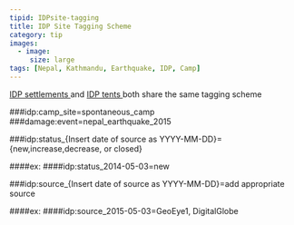 ```yaml
---
tipid: IDPsite-tagging
title: IDP Site Tagging Scheme
category: tip
images:
  - image:
     size: large
tags: [Nepal, Kathmandu, Earthquake, IDP, Camp]
---
```


<a href="{{ site.baseurl }}/guide/Nepal-IDP-site-updating-guide.html#IDP-update-intro"> IDP settlements </a>and <a href="{{ site.baseurl }}/guide/Nepal-IDP-site-updating-guide.html#IDPtent"> IDP tents </a> both share the same tagging scheme

###idp:camp_site=spontaneous_camp
###damage:event=nepal_earthquake_2015

###idp:status_{Insert date of source as YYYY-MM-DD}={new,increase,decrease, or closed}

####ex:
####idp:status_2014-05-03=new

###idp:source_{Insert date of source as YYYY-MM-DD}=add appropriate source 

####ex:
####idp:source_2015-05-03=GeoEye1, DigitalGlobe
